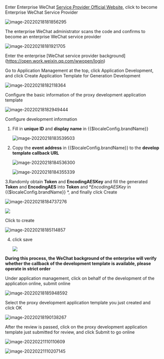 <IntegrationDetailCard title="Before creating a proxy development template, you need to become an enterprise WeChat service provider">

Enter Enterprise WeChat [Service Provider Official Website](https://open.work.weixin.qq.com), click to become Enterprise WeChat Service Provider
  
![image-20220218181856295](./images/image-20220218181856295.png)

The enterprise WeChat administrator scans the code and confirms to become an enterprise WeChat service provider

![image-20220218181921705](./images/image-20220218181921705.png)

Enter the enterprise [WeChat service provider background] (https://open.work.weixin.qq.com/wwopen/login)

</IntegrationDetailCard>

<IntegrationDetailCard title="Create a Generation Development Template">

Go to Application Management at the top, click Application Development, and click Create Application Template for Generation Development

![image-20220218182118364](./images/image-20220218182118364.png)
  
Configure the basic information of the proxy development application template

![image-20220218182949444](./images/image-20220218182949444.png)

Configure development information

1. Fill in **unique ID** and **display name** in {{$localeConfig.brandName}}

   ![image-20220218183539503](./images/image-20220218183539503.png)

2. Copy the **event address** in {{$localeConfig.brandName}} to the **develop template callback URL**

   ![image-20220218184536300](./images/image-20220218184536300.png)

   ![image-20220218184355339](./images/image-20220218184355339.png)

3.Randomly obtain **Token** and **EncodingAESKey** and fill the generated **Token** and **EncodingAES** into **Token** and **EncodingAESKey* in {{$localeConfig.brandName}} *, and finally click Create

   ![image-20220218184737276](./images/image-20220218184737276.png)

   ![](./images/image-20220218185302368.png)

   Click to create

   ![image-20220218185114857](./images/image-20220218185114857.png)

4. click save

   ![](./images/image-20220218185612636.png)

**During this process, the WeChat background of the enterprise will verify whether the callback of the development template is available, please operate in strict order**

</IntegrationDetailCard>

<IntegrationDetailCard title="On-line generation development template">

Under application management, click on behalf of the development of the application online, submit online

![image-20220218185948592](./images/image-20220218185948592.png)

Select the proxy development application template you just created and click OK

![image-20220218190138267](./images/image-20220218190138267.png)

After the review is passed, click on the proxy development application template just submitted for review, and click Submit to go online

![image-20220221110110609](./images/image-20220221110110609.png)

![image-20220221110207145](./images/image-20220221110207145.png)

</IntegrationDetailCard>

